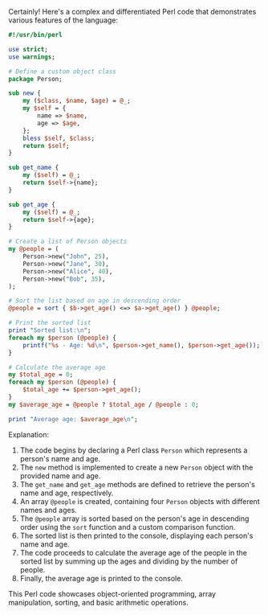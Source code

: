 Certainly! Here's a complex and differentiated Perl code that demonstrates various features of the language:

```perl
#!/usr/bin/perl

use strict;
use warnings;

# Define a custom object class
package Person;

sub new {
    my ($class, $name, $age) = @_;
    my $self = {
        name => $name,
        age => $age,
    };
    bless $self, $class;
    return $self;
}

sub get_name {
    my ($self) = @_;
    return $self->{name};
}

sub get_age {
    my ($self) = @_;
    return $self->{age};
}

# Create a list of Person objects
my @people = (
    Person->new("John", 25),
    Person->new("Jane", 30),
    Person->new("Alice", 40),
    Person->new("Bob", 35),
);

# Sort the list based on age in descending order
@people = sort { $b->get_age() <=> $a->get_age() } @people;

# Print the sorted list
print "Sorted list:\n";
foreach my $person (@people) {
    printf("%s - Age: %d\n", $person->get_name(), $person->get_age());
}

# Calculate the average age
my $total_age = 0;
foreach my $person (@people) {
    $total_age += $person->get_age();
}
my $average_age = @people ? $total_age / @people : 0;

print "Average age: $average_age\n";
```

Explanation:
1. The code begins by declaring a Perl class `Person` which represents a person's name and age.
2. The `new` method is implemented to create a new `Person` object with the provided name and age.
3. The `get_name` and `get_age` methods are defined to retrieve the person's name and age, respectively.
4. An array `@people` is created, containing four `Person` objects with different names and ages.
5. The `@people` array is sorted based on the person's age in descending order using the `sort` function and a custom comparison function.
6. The sorted list is then printed to the console, displaying each person's name and age.
7. The code proceeds to calculate the average age of the people in the sorted list by summing up the ages and dividing by the number of people.
8. Finally, the average age is printed to the console.

This Perl code showcases object-oriented programming, array manipulation, sorting, and basic arithmetic operations.